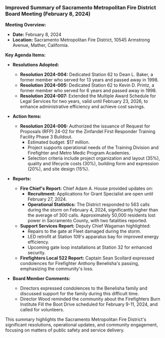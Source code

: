 ### Improved Summary of Sacramento Metropolitan Fire District Board Meeting (February 8, 2024)

**Meeting Overview:**
- **Date:** February 8, 2024
- **Location:** Sacramento Metropolitan Fire District, 10545 Armstrong Avenue, Mather, California.

**Key Agenda Items:**
- **Resolutions Adopted:**
  - **Resolution 2024-004:** Dedicated Station 62 to Dean L. Baker, a former member who served for 13 years and passed away in 1998.
  - **Resolution 2024-005:** Dedicated Station 62 to Kevin D. Printz, a former member who served for 6 years and passed away in 1998.
  - **Resolution 2024-007:** Extended the Multiple Award Schedule for Legal Services for two years, valid until February 23, 2026, to enhance administrative efficiency and achieve cost savings.

- **Action Items:**
  - **Resolution 2024-006:** Authorized the issuance of Request for Proposals (RFP) 24-02 for the Zinfandel First Responder Training Facility Phase 3 Buildout. 
    - Estimated budget: $17 million.
    - Project supports operational needs of the Training Division and Firefighter and Metro Medic Program Academies.
    - Selection criteria include project organization and layout (35%), quality and lifecycle costs (30%), building form and expression (20%), and site design (15%).

- **Reports:**
  - **Fire Chief's Report:** Chief Adam A. House provided updates on:
    - **Recruitment:** Applications for Grant Specialist are open until February 27, 2024.
    - **Operational Statistics:** The District responded to 563 calls during the storm on February 4, 2024, significantly higher than the average of 300 calls. Approximately 50,000 residents lost power in Sacramento County, with two fatalities reported.
  - **Support Services Report:** Deputy Chief Wagaman highlighted:
    - Repairs to the gate at Fleet damaged during the storm.
    - LED retrofit at Station 109's apparatus bay for improved energy efficiency.
    - Upcoming gate loop installations at Station 32 for enhanced security.
  - **Firefighters Local 522 Report:** Captain Sean Scollard expressed condolences for Firefighter Anthony Benelisha's passing, emphasizing the community's loss.

- **Board Member Comments:**
  - Directors expressed condolences to the Benelisha family and discussed support for the family during this difficult time.
  - Director Wood reminded the community about the Firefighters Burn Institute Fill the Boot Drive scheduled for February 9-11, 2024, and called for volunteers.

This summary highlights the Sacramento Metropolitan Fire District's significant resolutions, operational updates, and community engagement, focusing on matters of public safety and service delivery.
